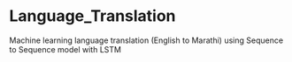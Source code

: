 # Language_Translation
Machine learning language translation (English to Marathi) using Sequence to Sequence model with LSTM

